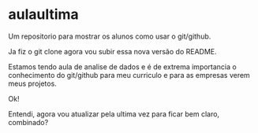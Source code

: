 # aulaultima
Um repositorio para mostrar os alunos como usar o git/github.

Ja fiz o git clone  agora vou subir essa nova versão do README.

Estamos tendo aula de analise de dados e é de extrema importancia o conhecimento do git/github para meu curriculo e para as empresas verem meus projetos.

Ok!


Entendi, agora vou atualizar pela ultima vez para ficar bem claro, combinado?